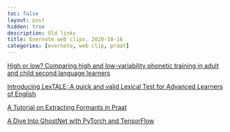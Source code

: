 ```yaml
---
toc: false
layout: post
hidden: true
description: Old links
title: Evernote web clips, 2020-10-16
categories: [evernote, web clip, praat]
---
```


[High or low? Comparing high and low-variability phonetic training in adult and child second language learners](https://peerj.com/articles/3209/)

[Introducing LexTALE: A quick and valid Lexical Test for Advanced Learners of English](https://www.ncbi.nlm.nih.gov/pmc/articles/PMC3356522/)

[A Tutorial on Extracting Formants in Praat](https://joeystanley.com/blog/a-tutorial-on-extracting-formants-in-praat)

[A Dive Into GhostNet with PyTorch and TensorFlow](https://blog.paperspace.com/ghostnet-cvpr-2020/)

